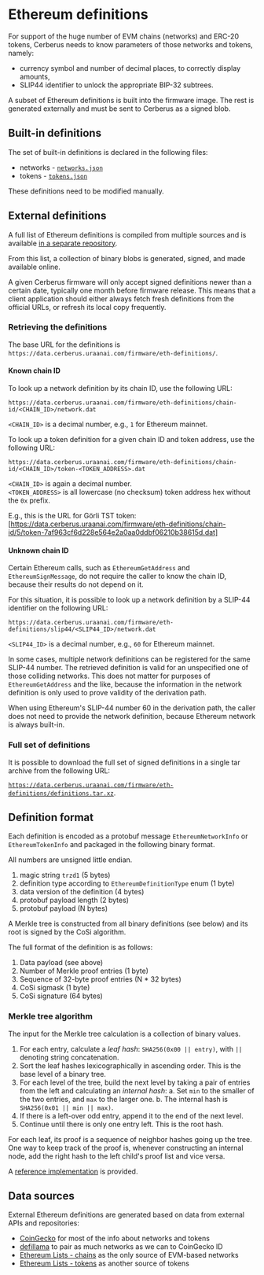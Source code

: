 # Ethereum definitions

For support of the huge number of EVM chains (networks) and ERC-20 tokens, Cerberus needs
to know parameters of those networks and tokens, namely:

* currency symbol and number of decimal places, to correctly display amounts,
* SLIP44 identifier to unlock the appropriate BIP-32 subtrees.

A subset of Ethereum definitions is built into the firmware image. The rest is generated
externally and must be sent to Cerberus as a signed blob.

## Built-in definitions

The set of built-in definitions is declared in the following files:
* networks - [`networks.json`](https://github.com/Cerberus-Wallet/cerberus-firmware/blob/master/common/defs/ethereum/networks.json)
* tokens - [`tokens.json`](https://github.com/Cerberus-Wallet/cerberus-firmware/blob/master/common/defs/ethereum/tokens.json)

These definitions need to be modified manually.

## External definitions

A full list of Ethereum definitions is compiled from multiple sources and is available
[in a separate repository](https://github.com/Cerberus-Wallet/definitions).

From this list, a collection of binary blobs is generated, signed, and made available
online.

A given Cerberus firmware will only accept signed definitions newer than a certain date,
typically one month before firmware release. This means that a client application should
either always fetch fresh definitions from the official URLs, or refresh its local copy
frequently.

### Retrieving the definitions

The base URL for the definitions is `https://data.cerberus.uraanai.com/firmware/eth-definitions/`.

#### Known chain ID

To look up a network definition by its chain ID, use the following URL:

`https://data.cerberus.uraanai.com/firmware/eth-definitions/chain-id/<CHAIN_ID>/network.dat`

`<CHAIN_ID>` is a decimal number, e.g., `1` for Ethereum mainnet.

To look up a token definition for a given chain ID and token address, use the following URL:

`https://data.cerberus.uraanai.com/firmware/eth-definitions/chain-id/<CHAIN_ID>/token-<TOKEN_ADDRESS>.dat`

`<CHAIN_ID>` is again a decimal number.<br>
`<TOKEN_ADDRESS>` is all lowercase (no checksum) token address hex without the `0x` prefix.

E.g., this is the URL for Görli TST token:
[https://data.cerberus.uraanai.com/firmware/eth-definitions/chain-id/5/token-7af963cf6d228e564e2a0aa0ddbf06210b38615d.dat]


#### Unknown chain ID

Certain Ethereum calls, such as `EthereumGetAddress` and `EthereumSignMessage`, do not
require the caller to know the chain ID, because their results do not depend on it.

For this situation, it is possible to look up a network definition by a SLIP-44
identifier on the following URL:

`https://data.cerberus.uraanai.com/firmware/eth-definitions/slip44/<SLIP44_ID>/network.dat`

`<SLIP44_ID>` is a decimal number, e.g., `60` for Ethereum mainnet.

In some cases, multiple network definitions can be registered for the same SLIP-44
number. The retrieved definition is valid for an unspecified one of those colliding
networks. This does not matter for purposes of `EthereumGetAddress` and the like,
because the information in the network definition is only used to prove validity of the
derivation path.

When using Ethereum's SLIP-44 number 60 in the derivation path, the caller does not need
to provide the network definition, because Ethereum network is always built-in.

### Full set of definitions

It is possible to download the full set of signed definitions in a single tar archive
from the following URL:

[`https://data.cerberus.uraanai.com/firmware/eth-definitions/definitions.tar.xz`](https://data.cerberus.uraanai.com/firmware/eth-definitions/definitions.tar.xz).

## Definition format

Each definition is encoded as a protobuf message `EthereumNetworkInfo` or
`EthereumTokenInfo` and packaged in the following binary format.

All numbers are unsigned little endian.

1. magic string `trzd1` (5 bytes)
2. definition type according to `EthereumDefinitionType` enum (1 byte)
3. data version of the definition (4 bytes)
4. protobuf payload length (2 bytes)
5. protobuf payload (N bytes)

A Merkle tree is constructed from all binary definitions (see below) and its root is
signed by the CoSi algorithm.

The full format of the definition is as follows:

1. Data payload (see above)
2. Number of Merkle proof entries (1 byte)
3. Sequence of 32-byte proof entries (N * 32 bytes)
4. CoSi sigmask (1 byte)
5. CoSi signature (64 bytes)

### Merkle tree algorithm

The input for the Merkle tree calculation is a collection of binary values.

1. For each entry, calculate a _leaf hash_: `SHA256(0x00 || entry)`, with `||` denoting
   string concatenation.
2. Sort the leaf hashes lexicographically in ascending order. This is the base level of
   a binary tree.
3. For each level of the tree, build the next level by taking a pair of entries from the
   left and calculating an _internal hash_:
   a. Set `min` to the smaller of the two entries, and `max` to the larger one.
   b. The internal hash is `SHA256(0x01 || min || max)`.
4. If there is a left-over odd entry, append it to the end of the next level.
5. Continue until there is only one entry left. This is the root hash.

For each leaf, its proof is a sequence of neighbor hashes going up the tree. One way to
keep track of the proof is, whenever constructing an internal node, add the right hash
to the left child's proof list and vice versa.

A [reference implementation](https://github.com/Cerberus-Wallet/cerberus-firmware/blob/master/python/src/cerberuslib/merkle_tree.py) is provided.

## Data sources

External Ethereum definitions are generated based on data from external APIs and repositories:

* [CoinGecko](https://www.coingecko.com/) for most of the info about networks and tokens
* [defillama](https://defillama.com/) to pair as much networks as we can to CoinGecko ID
* [Ethereum Lists - chains](https://github.com/ethereum-lists/chains) as the only source of EVM-based networks
* [Ethereum Lists - tokens](https://github.com/ethereum-lists/tokens) as another source of tokens
